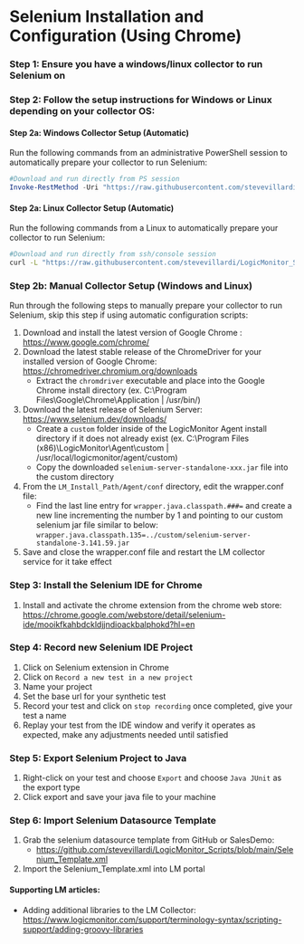 # Selenium Installation and Configuration (Using Chrome)

### Step 1: Ensure you have a windows/linux collector to run Selenium on

### Step 2: Follow the setup instructions for Windows or Linux depending on your collector OS:

#### Step 2a: Windows Collector Setup (Automatic)

Run the following commands from an administrative PowerShell session to automatically prepare your collector to run Selenium:

```powershell
#Download and run directly from PS session
Invoke-RestMethod -Uri "https://raw.githubusercontent.com/stevevillardi/LogicMonitor_Scripts/main/Selenium/Install-Selenium.ps1" | Invoke-Expression
```

#### Step 2a: Linux Collector Setup (Automatic)

Run the following commands from a Linux to automatically prepare your collector to run Selenium:

```bash
#Download and run directly from ssh/console session
curl -L "https://raw.githubusercontent.com/stevevillardi/LogicMonitor_Scripts/main/Selenium/logicmonitor_install_selenium_debian.sh" | sh
```

### Step 2b: Manual Collector Setup (Windows and Linux)

Run through the following steps to manually prepare your collector to run Selenium, skip this step if using automatic configuration scripts:

1.  Download and install the latest version of Google Chrome : https://www.google.com/chrome/
2.  Download the latest stable release of the ChromeDriver for your installed version of Google Chrome: https://chromedriver.chromium.org/downloads
    - Extract the `chromdriver` executable and place into the Google Chrome install directory (ex. C:\Program Files\Google\Chrome\Application | /usr/bin/)
3.  Download the latest release of Selenium Server: https://www.selenium.dev/downloads/
    - Create a `custom` folder inside of the LogicMonitor Agent install directory if it does not already exist (ex. C:\Program Files (x86)\LogicMonitor\Agent\custom | /usr/local/logicmonitor/agent/custom)
    - Copy the downloaded `selenium-server-standalone-xxx.jar` file into the custom directory
4.  From the `LM_Install_Path/Agent/conf` directory, edit the wrapper.conf file:
    - Find the last line entry for `wrapper.java.classpath.###=` and create a new line incrementing the number by 1 and pointing to our custom selenium jar file similar to below:
      `wrapper.java.classpath.135=../custom/selenium-server-standalone-3.141.59.jar`
5.  Save and close the wrapper.conf file and restart the LM collector service for it take effect

### Step 3: Install the Selenium IDE for Chrome

1. Install and activate the chrome extension from the chrome web store: https://chrome.google.com/webstore/detail/selenium-ide/mooikfkahbdckldjjndioackbalphokd?hl=en

### Step 4: Record new Selenium IDE Project

1. Click on Selenium extension in Chrome
2. Click on `Record a new test in a new project`
3. Name your project
4. Set the base url for your synthetic test
5. Record your test and click on `stop recording` once completed, give your test a name
6. Replay your test from the IDE window and verify it operates as expected, make any adjustments needed until satisfied

### Step 5: Export Selenium Project to Java

1. Right-click on your test and choose `Export` and choose `Java JUnit` as the export type
2. Click export and save your java file to your machine

### Step 6: Import Selenium Datasource Template

1. Grab the selenium datasource template from GitHub or SalesDemo:
   - https://github.com/stevevillardi/LogicMonitor_Scripts/blob/main/Selenium_Template.xml
2. Import the Selenium_Template.xml into LM portal

#### Supporting LM articles:

- Adding additional libraries to the LM Collector: https://www.logicmonitor.com/support/terminology-syntax/scripting-support/adding-groovy-libraries
